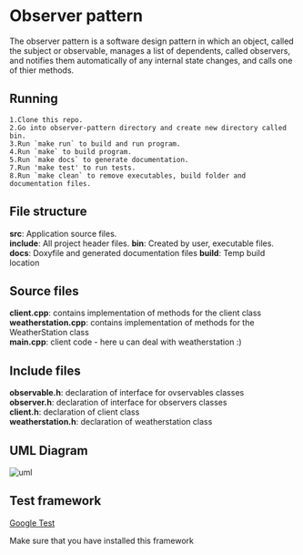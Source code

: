 # Observer pattern

The observer pattern is a software design pattern in which
an object, called the subject or observable, manages a list
of dependents, called observers, and notifies them automatically
of any internal state changes, and calls one of thier methods.

## Running

    1.Clone this repo.
    2.Go into observer-pattern directory and create new directory called bin.
    3.Run `make run` to build and run program.
    4.Run `make` to build program.
    5.Run `make docs` to generate documentation.
    7.Run 'make test' to run tests.
    8.Run `make clean` to remove executables, build folder and documentation files.

## File structure

**src**: Application source files. <br/>
**include**: All project header files.
**bin**: Created by user, executable files.
**docs**: Doxyfile and generated documentation files
**build**: Temp build location

## Source files

**client.cpp**: contains implementation of methods for the client class <br/>
**weatherstation.cpp**: contains implementation of methods for the WeatherStation class <br/>
**main.cpp**: client code - here u can deal with weatherstation :)

## Include files

**observable.h**: declaration of interface for ovservables classes <br />
**observer.h**: declaration of interface for observers classes <br />
**client.h**: declaration of client class <br />
**weatherstation.h**: declaration of weatherstation class <br />

## UML Diagram

![uml](https://user-images.githubusercontent.com/85672253/121580477-16376400-ca2d-11eb-835c-e8aca578fbe6.png)

## Test framework

[Google Test](https://github.com/google/googletest)

Make sure that you have installed this framework
